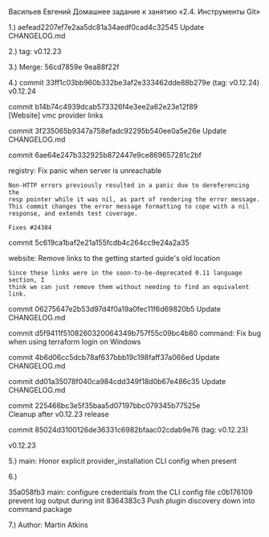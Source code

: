Васильев Евгений
Домашнее задание к занятию «2.4. Инструменты Git»

1.) aefead2207ef7e2aa5dc81a34aedf0cad4c32545 Update CHANGELOG.md

2.) tag: v0.12.23

3.) Merge: 56cd7859e 9ea88f22f

4.) 
commit 33ff1c03bb960b332be3af2e333462dde88b279e (tag: v0.12.24) 
v0.12.24

commit b14b74c4939dcab573326f4e3ee2a62e23e12f89  
[Website] vmc provider links

commit 3f235065b9347a758efadc92295b540ee0a5e26e 
Update CHANGELOG.md

commit 6ae64e247b332925b872447e9ce869657281c2bf 

registry: Fix panic when server is unreachable
    
    Non-HTTP errors previously resulted in a panic due to dereferencing the
    resp pointer while it was nil, as part of rendering the error message.
    This commit changes the error message formatting to cope with a nil
    response, and extends test coverage.
    
    Fixes #24384

commit 5c619ca1baf2e21a155fcdb4c264cc9e24a2a35  

website: Remove links to the getting started guide's old location
    
    Since these links were in the soon-to-be-deprecated 0.11 language section, I
    think we can just remove them without needing to find an equivalent link.

commit 06275647e2b53d97d4f0a19a0fec11f6d69820b5 
Update CHANGELOG.md

commit d5f9411f5108260320064349b757f55c09bc4b80 
command: Fix bug when using terraform login on Windows

commit 4b6d06cc5dcb78af637bbb19c198faff37a066ed 
Update CHANGELOG.md

commit dd01a35078f040ca984cdd349f18d0b67e486c35 
Update CHANGELOG.md

commit 225466bc3e5f35baa5d07197bbc079345b77525e   
Cleanup after v0.12.23 release

commit 85024d3100126de36331c6982bfaac02cdab9e76 (tag: v0.12.23) 

v0.12.23

5.)  main: Honor explicit provider_installation CLI config when present

6.) 

35a058fb3 main: configure credentials from the CLI config file
c0b176109 prevent log output during init
8364383c3 Push plugin discovery down into command package

7.) Author: Martin Atkins
